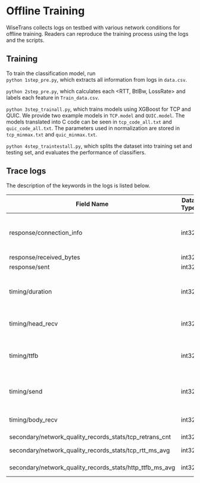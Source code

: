 # Offline Training
WiseTrans collects logs on testbed with various network conditions for offline training. Readers can reproduce the training process using the logs and the scripts.

## Training 
To train the classification model, run    
`python 1step_pre.py`, which extracts all information from logs in `data.csv`.  

`python 2step_pre.py`, which calculates each <RTT, BtlBw, LossRate> and labels each feature in `Train_data.csv`.  

`python 3step_trainall.py`, which trains models using XGBoost for TCP and QUIC. We provide two example models in `TCP.model` and `QUIC.model`. The models translated into C code can be seen in `tcp_code_all.txt` and `quic_code_all.txt`. The parameters used in normalization are stored in `tcp_minmax.txt` and `quic_minmax.txt`.
  
`python 4step_traintestall.py`, which splits the dataset into training set and testing set, and evaluates the performance of classifiers. 

## Trace logs
The description of the keywords in the logs is listed below.

Field Name | Data Type | Description
------|------|---------
response/connection\_info  | int32 | UNKNOWN = 0, HTTP1\_1 = 1, DEPRECATED\_SPDY2 = 2, SPDY3 = 3, HTTP2 = 4, QUIC = 5
response/received\_bytes | int32 | Received bytes
response/sent | int32 | Sent bytes
timing/duration | int32 | The time interval between the client sending request and receiving the whole response body
timing/head\_recv | int32 | The duration of receiving the response header
timing/ttfb | int32 | The time interval from the client sending the request to the client receiving the first byte
timing/send | int32 | The duration of sending the request (after connection establishment)
timing/body\_recv | int32 | The duration of receiving the response body
secondary/network\_quality\_records\_stats/tcp\_retrans\_cnt | int32 | Retransmitted bytes
secondary/network\_quality\_records\_stats/tcp\_rtt\_ms\_avg | int32 | Average RTT in time window
secondary/network\_quality\_records\_stats/http\_ttfb\_ms\_avg | int32 | Average TTFB in time window
